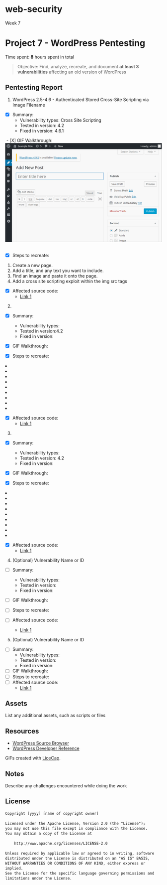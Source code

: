 # web-security
Week 7

# Project 7 - WordPress Pentesting

Time spent: **8** hours spent in total

> Objective: Find, analyze, recreate, and document **at least 3 vulnerabilities** affecting an old version of WordPress

## Pentesting Report

1. WordPress 2.5-4.6 - Authenticated Stored Cross-Site Scripting via Image Filename
  
  - [X] Summary: 
    - Vulnerability types: Cross Site Scripting
    - Tested in version: 4.2
    - Fixed in version: 4.6.1
    
  - [X] GIF Walkthrough:
    <img src= "https://github.com/noodlesny/web-security/blob/master/myGIFS/Week%207-Exploit%201%20Real.gif">
  
  - [X] Steps to recreate: 
  <ol>
  <li> Create a  new page. </li>
  <li> Add a title, and any text you want to include.</li>
  <li> Find an image and paste it onto the page.</li>
  <li> Add a cross site scripting exploit within the img src tags</li>
  </ol>
  
  - [X] Affected source code:
    - [Link 1](https://core.trac.wordpress.org/browser/branches/4.2/src/wp-admin/includes/image.php)
    
    
2. 

  - [X] Summary: 
    - Vulnerability types:
    - Tested in version:4.2
    - Fixed in version: 
    
  - [X] GIF Walkthrough: 
  - [X] Steps to recreate: 
    <ol>
  <li></li>
  <li></li>
  <li></li>
  <li></li>
  <li></li>
  <li></li>
  <li></li>
  <li></li>
  <li></li>
  </ol>
    
  - [X] Affected source code:
    - [Link 1](https://core.trac.wordpress.org/browser/tags/version/src/source_file.php)

3. 
  - [X] Summary: 
    - Vulnerability types:
    - Tested in version: 4.2
    - Fixed in version: 
    
  - [X] GIF Walkthrough: 
  - [X] Steps to recreate: 
    <ol>
  <li></li>
  <li></li>
  <li></li>
  <li></li>
  <li></li>
  <li></li>
  <li></li>
  <li></li>
  <li></li>
  </ol>
    
  - [X] Affected source code:
    - [Link 1](https://core.trac.wordpress.org/browser/tags/version/src/source_file.php)


4. (Optional) Vulnerability Name or ID
  - [ ] Summary: 
    - Vulnerability types:
    - Tested in version:
    - Fixed in version: 
    
  - [ ] GIF Walkthrough: 
  - [ ] Steps to recreate: 
  - [ ] Affected source code:
    - [Link 1](https://core.trac.wordpress.org/browser/tags/version/src/source_file.php)
    
5. (Optional) Vulnerability Name or ID
  - [ ] Summary: 
    - Vulnerability types:
    - Tested in version:
    - Fixed in version: 
  - [ ] GIF Walkthrough: 
  - [ ] Steps to recreate: 
  - [ ] Affected source code:
    - [Link 1](https://core.trac.wordpress.org/browser/tags/version/src/source_file.php) 

## Assets

List any additional assets, such as scripts or files

## Resources

- [WordPress Source Browser](https://core.trac.wordpress.org/browser/)
- [WordPress Developer Reference](https://developer.wordpress.org/reference/)

GIFs created with [LiceCap](http://www.cockos.com/licecap/).

## Notes

Describe any challenges encountered while doing the work

## License

    Copyright [yyyy] [name of copyright owner]

    Licensed under the Apache License, Version 2.0 (the "License");
    you may not use this file except in compliance with the License.
    You may obtain a copy of the License at

        http://www.apache.org/licenses/LICENSE-2.0

    Unless required by applicable law or agreed to in writing, software
    distributed under the License is distributed on an "AS IS" BASIS,
    WITHOUT WARRANTIES OR CONDITIONS OF ANY KIND, either express or implied.
    See the License for the specific language governing permissions and
    limitations under the License.
